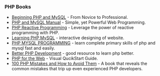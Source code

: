
### PHP Books

* [Beginning PHP and MySQL](https://www.amazon.in/Beginning-PHP-MySQL-Novice-Professional/dp/8184897456?_encoding=UTF8&ascsubtag=a7d30256-343a-4bdc-89ce-5602f27893af&portal-device-attributes=desktop&tag=googinhydr18418-21&tag=googinkenshoo-21) - From Novice to Professional.
* [PHP and MySQL Manual](https://www.amazon.in/PHP-MySQL-Manual-Programming-Professional/dp/1447110552?_encoding=UTF8&ascsubtag=a7d30256-343a-4bdc-89ce-5602f27893af&portal-device-attributes=desktop&tag=googinhydr18418-21&tag=googinkenshoo-21) - Simple, yet Powerful Web Programming.
* [PHP Reactive Programming](https://www.amazon.in/PHP-Reactive-Programming-Martin-Sikora/dp/1786462877?_encoding=UTF8&ascsubtag=a7d30256-343a-4bdc-89ce-5602f27893af&portal-device-attributes=desktop&tag=googinhydr18418-21&tag=googinkenshoo-21) - Leverage the power of reactive programming with PHP.
* [Learning PHP,MySQL](https://www.amazon.com/gp/product/1491918667/ref=s9_acsd_top_hd_bw_b1Enf_c_x_1_w/134-6486121-8447545?pf_rd_m=ATVPDKIKX0DER&pf_rd_s=merchandised-search-4&pf_rd_r=K1470JNMZW6QVYMQ22BH&pf_rd_t=101&pf_rd_p=f427190f-6a90-55af-9420-4a164d2ddbe3&pf_rd_i=295223) - interactive designing of website.
* [PHP MYSQL PROGRAMMING](https://www.amazon.com/gp/product/B074LDL1XW/ref=s9_acsd_newrz_hd_bw_b1Enf_c_x_w/134-6486121-8447545?pf_rd_m=ATVPDKIKX0DER&pf_rd_s=merchandised-search-7&pf_rd_r=K1470JNMZW6QVYMQ22BH&pf_rd_t=101&pf_rd_p=f427190f-6a90-55af-9420-4a164d2ddbe3&pf_rd_i=295223) - learn complete primary skills of php and mysql fast and easily.
* [Better PHP Development](https://www.amazon.com/gp/product/B074WHF9Z1/ref=s9_acsd_newrz_hd_bw_b1Enf_c_x_w/134-6486121-8447545?pf_rd_m=ATVPDKIKX0DER&pf_rd_s=merchandised-search-7&pf_rd_r=K1470JNMZW6QVYMQ22BH&pf_rd_t=101&pf_rd_p=f427190f-6a90-55af-9420-4a164d2ddbe3&pf_rd_i=295223) - good resource to learn php better.
* [PHP for the Web](https://www.amazon.com/PHP-Web-Visual-QuickStart-Guide/dp/0134291255/ref=lp_295223_1_4/134-6486121-8447545?s=books&ie=UTF8&qid=1503911655&sr=1-4) - Visual QucikStart Guide.
* [100 PHP Mistakes and How to Avoid Them](https://www.manning.com/books/100-php-mistakes-and-how-to-avoid-them) - A book that reveals the common mistakes that trip up even experienced PHP developers.
